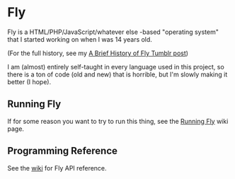 # Fly
Fly is a HTML/PHP/JavaScript/whatever else -based "operating system" that I started working on when I was 14 years old.

(For the full history, see my [A Brief History of Fly Tumblr post](//myboringcoding.tumblr.com/post/167342691393/a-brief-history-of-fly))

I am (almost) entirely self-taught in every language used in this project, so there is a ton of code (old and new) that is horrible, but I'm slowly making it better (I hope).

Running Fly
-----------
If for some reason you want to try to run this thing, see the [Running Fly](//github.com/kitkatzecat/fly/wiki/Running-Fly) wiki page.


Programming Reference
---------------------
See the [wiki](//github.com/kitkatzecat/fly/wiki) for Fly API reference.

